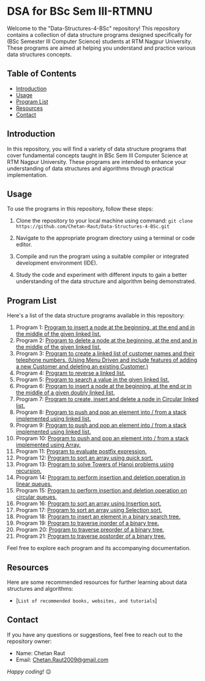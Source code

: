 # DSA for BSc Sem III-RTMNU

Welcome to the "Data-Structures-4-BSc" repository! This repository contains a collection of data structure programs designed specifically for (BSc Semester III Computer Science) students at RTM Nagpur University. These programs are aimed at helping you understand and practice various data structures concepts.

## Table of Contents

- [Introduction](#introduction)
- [Usage](#usage)
- [Program List](#program-list)
- [Resources](#resources)
- [Contact](#contact)

## Introduction

In this repository, you will find a variety of data structure programs that cover fundamental concepts taught in BSc Sem III Computer Science at RTM Nagpur University. These programs are intended to enhance your understanding of data structures and algorithms through practical implementation.

## Usage

To use the programs in this repository, follow these steps:

1. Clone the repository to your local machine using command:
   ```git clone https://github.com/Chetan-Raut/Data-Structures-4-BSc.git```
 
3. Navigate to the appropriate program directory using a terminal or code editor.

4. Compile and run the program using a suitable compiler or integrated development environment (IDE).

5. Study the code and experiment with different inputs to gain a better understanding of the data structure and algorithm being demonstrated.

## Program List

Here's a list of the data structure programs available in this repository:

1. Program 1: [Program to insert a node at the beginning, at the end and in the middle of the given 
linked list.](link_to_program_1)
2. Program 2: [Program to delete a node at the beginning, at the end and in the middle of the given 
linked list.](link_to_program_2)
3. Program 3: [Program to create a linked list of customer names and their telephone numbers. (Using
Menu Driven and include features of adding a new Customer and deleting an existing 
Customer.)](link_to_program_2) 
4. Program 4: [Program to reverse a linked list.](link_to_program_2) 
5. Program 5: [Program to search a value in the given linked list.](link_to_program_2) 
6. Program 6: [Program to insert a node at the beginning, at the end or in the middle of a given doubly 
linked list.](link_to_program_2) 
7. Program 7: [Program to create, insert and delete a node in Circular linked list.](link_to_program_2)
8. Program 8: [Program to push and pop an element into / from a stack implemented using linked list.](link_to_program_2) 
9. Program 9: [Program to push and pop an element into / from a stack implemented using linked list.](link_to_program_2)
10. Program 10: [Program to push and pop an element into / from a stack implemented using Array.](link_to_program_2) 
11. Program 11: [Program to evaluate postfix expression.](link_to_program_2) 
12. Program 12: [Program to sort an array using quick sort.](link_to_program_2)
13. Program 13: [Program to solve Towers of Hanoi problems using recursion.](link_to_program_2) 
14. Program 14: [Program to perform insertion and deletion operation in linear queues.](link_to_program_2) 
15. Program 15: [Program to perform insertion and deletion operation on circular queues.](link_to_program_2)
16. Program 16: [Program to sort an array using Insertion sort.](link_to_program_2)
17. Program 17: [Program to sort an array using Selection sort.](link_to_program_2) 
18. Program 18: [Program to insert an element in a binary search tree.](link_to_program_2) 
19. Program 19: [Program to traverse inorder of a binary tree.](link_to_program_2) 
20. Program 20: [Program to traverse preorder of a binary tree.](link_to_program_2) 
21. Program 21: [Program to traverse postorder of a binary tree.](link_to_program_2)  

Feel free to explore each program and its accompanying documentation.

## Resources

Here are some recommended resources for further learning about data structures and algorithms:

- [```List of recommended books, websites, and tutorials```] 

## Contact

If you have any questions or suggestions, feel free to reach out to the repository owner:

- Name: Chetan Raut
- Email: Chetan.Raut2009@gmail.com

_Happy coding_! 😉
